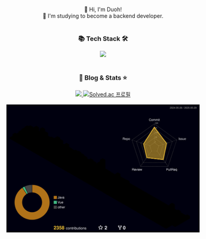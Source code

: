 <div align="center">
  	<br>👋 Hi, I'm Duoh!
  	<br>🚀 I'm studying to become a backend developer.
</div>

<br>

<div align="center">
	<h3>📚 Tech Stack 🛠️</h3>
	<img src="https://skillicons.dev/icons?i=js,vue,java,spring,mysql,redis,rabbitmq,kafka,docker,kubernetes,nginx,aws&perline=6" />
</div>

<br>

<div align="center">
	<h3>🌱 Blog & Stats ⭐️</h3>
  	<a href="https://blog.naver.com/regretduo">
    	<img src="https://img.shields.io/badge/Blog-03C75A?style=flat&logo=Naver&logoColor=white" />
  	</a>
  	<a href="https://solved.ac/kduoh99">
    	<img src="http://mazassumnida.wtf/api/mini/generate_badge?boj=kduoh99" alt="Solved.ac 프로필" />
  	</a>
</div>

<br>

<div align="center">
  	<img src="./profile-3d-contrib/profile-night-rainbow.svg" />
</div>
